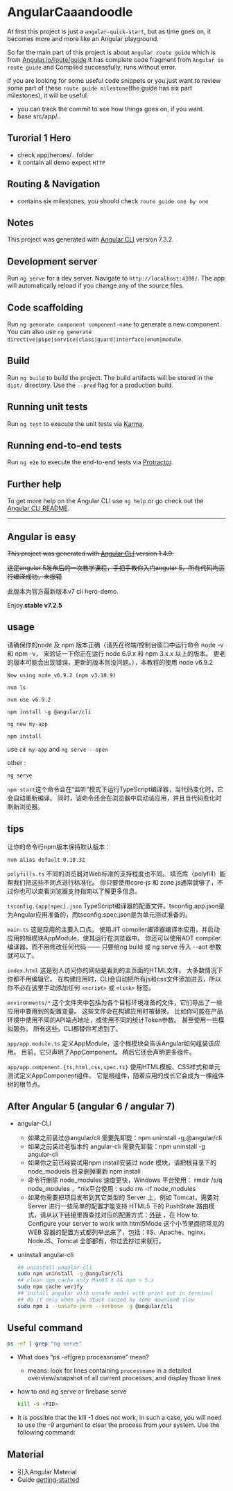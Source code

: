 # AngularCaaandoodle

At first this project is just a `angular-quick-start`, but as time goes on, it becomes more and more like an Angular playground.

So far the main part of this project is about `Angular route guide` which is from [Angular.io/route/guide](https://angular.io/guide/route).It has complete code fragment from `Angular io route guide` and Compiled successfully, runs without error.

If you are looking for some useful code snippets or you just want to review some part of these `route guide milestone`(the guide has six part milestones), it will be useful.

- you can track the commit to see how things goes on, if you want.
- base src/app/..

## Turorial 1 Hero

- check app/heroes/.. folder
- it contain all demo expect `HTTP`

## Routing & Navigation

- contains six milestones, you should check `route guide one by one`

## Notes

This project was generated with [Angular CLI](https://github.com/angular/angular-cli) version 7.3.2.

## Development server

Run `ng serve` for a dev server. Navigate to `http://localhost:4200/`. The app will automatically reload if you change any of the source files.

## Code scaffolding

Run `ng generate component component-name` to generate a new component. You can also use `ng generate directive|pipe|service|class|guard|interface|enum|module`.

## Build

Run `ng build` to build the project. The build artifacts will be stored in the `dist/` directory. Use the `--prod` flag for a production build.

## Running unit tests

Run `ng test` to execute the unit tests via [Karma](https://karma-runner.github.io).

## Running end-to-end tests

Run `ng e2e` to execute the end-to-end tests via [Protractor](http://www.protractortest.org/).

## Further help

To get more help on the Angular CLI use `ng help` or go check out the [Angular CLI README](https://github.com/angular/angular-cli/blob/master/README.md).

----

## Angular is easy

~~This project was generated with [Angular CLI](https://github.com/angular/angular-cli) version 1.4.9.~~

~~这是angular 5发布后的一次教学课程，手把手教你入门angular 5，所有代码均运行编译成功，未报错~~

此版本为官方最新版本v7 cli hero-demo.

Enjoy.**stable v7.2.5**

## usage

请确保你的node 及 npm 版本正确（请先在终端/控制台窗口中运行命令 node -v 和 npm -v， 来验证一下你正在运行 node 6.9.x 和 npm 3.x.x 以上的版本。 更老的版本可能会出现错误，更新的版本则没问题。），本教程的使用 node v6.9.2

`Now using node v6.9.2 (npm v3.10.9)`

`nvm ls`

`nvm use v6.9.2`

`npm install -g @angular/cli`

`ng new my-app`

`npm install`

use    `cd my-app` and `ng serve --open`

other :

`ng serve`

  `npm start`这个命令会在“监听”模式下运行TypeScript编译器，当代码变化时，它会自动重新编译。 同时，该命令还会在浏览器中启动该应用，并且当代码变化时刷新浏览器。

## tips

让你的命令行npm版本保持默认版本：

`nvm alias default 0.10.32`

`polyfills.ts` 不同的浏览器对Web标准的支持程度也不同。 填充库（polyfill）能帮我们把这些不同点进行标准化。 你只要使用core-js 和 zone.js通常就够了，不过你也可以查看浏览器支持指南以了解更多信息。

`tsconfig.{app|spec}.json` TypeScript编译器的配置文件。tsconfig.app.json是为Angular应用准备的，而tsconfig.spec.json是为单元测试准备的。

`main.ts` 这是应用的主要入口点。 使用JIT compiler编译器编译本应用，并启动应用的根模块AppModule，使其运行在浏览器中。 你还可以使用AOT compiler编译器，而不用修改任何代码 —— 只要给ng build 或 ng serve 传入 --aot 参数就可以了。

`index.html` 这是别人访问你的网站是看到的主页面的HTML文件。 大多数情况下你都不用编辑它。 在构建应用时，CLI会自动把所有js和css文件添加进去，所以你不必在这里手动添加任何 `<script>` 或 `<link>` 标签。

`environments/*` 这个文件夹中包括为各个目标环境准备的文件，它们导出了一些应用中要用到的配置变量。 这些文件会在构建应用时被替换。 比如你可能在产品环境中使用不同的API端点地址，或使用不同的统计Token参数。 甚至使用一些模拟服务。 所有这些，CLI都替你考虑到了。

`app/app.module.ts` 定义AppModule，这个根模块会告诉Angular如何组装该应用。 目前，它只声明了AppComponent。 稍后它还会声明更多组件。

`app/app.component.{ts,html,css,spec.ts}` 使用HTML模板、CSS样式和单元测试定义AppComponent组件。 它是根组件，随着应用的成长它会成为一棵组件树的根节点。

## After Angular 5 (angular 6 / angular 7)

- angular-CLI

  - 如果之前装过@angular/cli 需要先卸载：npm uninstall -g @angular/cli
  - 如果之前装过老版本的 angular-cli 需要先卸载：npm uninstall -g angular-cli
  - 如果你之前已经尝试用npm install安装过 node 模块，请把根目录下的 node_moduels 目录删掉重新 npm install
  - 命令行删除 node_modules 速度更快，Windows 平台使用： rmdir /s/q node_modules ，*nix平台使用：sudo rm -rf node_modules
  - 如果你需要把项目发布到其它类型的 Server 上，例如 Tomcat，需要对 Server 进行一些简单的配置才能支持 HTML5 下的 PushState 路由模式，请从以下链接里面查找对应的配置方式：[外链](https://github.com/angular-ui/ui-router/wiki/Frequently-Asked-Questions) ，在 How to: Configure your server to work with html5Mode 这个小节里面把常见的 WEB 容器的配置方式都列举出来了，包括：IIS、Apache、nginx、NodeJS、Tomcat 全部都有，你过去抄过来就行。

- uninstall angular-cli

  ```bash
  ## uninstall angular-cli
  sudo npm uninstall -g @angular/cli
  ## clean npm cache only MaxOS X && npm > 5.x
  sudo npm cache verify
  ## install angular with unsafe model with print out in terminal
  ## do it only when you stuck caused by some download slow
  sudo npm i --unsafe-perm --verbose -g @angular/cli
  ```

## Useful command

  ```bash
  ps -ef | grep "ng serve"
  ```

- What does “ps -ef|grep processname” mean?
  - means: look for lines containing ``processname`` in a detailed overview/snapshot of all current processes, and display those lines

- how to end ng serve or firebase serve

  ```bash
  kill -9 <PID>
  ```

- It is possible that the kill -1 does not work, in such a case, you will need to use the -9 argument to clear the process from your system. Use the following command:

## Material

- 引入Angular Material
- Guide [getting-started](https://material.angular.io/guide/getting-started)
